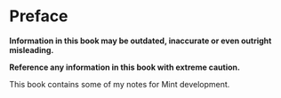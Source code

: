 # Preface

<div class="warning">
<b>
Information in this book may be outdated, inaccurate or even outright misleading.

Reference any information in this book with extreme caution.
</b>
</div>

This book contains some of my notes for Mint development.
